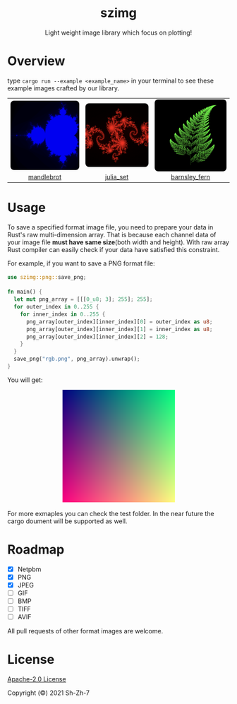 <h1 align="center">szimg</h1>
<p align="center">Light weight image library which focus on plotting!</p>

# Overview

type `cargo run --example <example_name>` in your terminal to see these example images crafted by our library.

<table>
  <tr>
    <td align="center">
      <img
           src="./asset/mandlebrot.png"
           width="256"
           style="margin-bottom: -4px; border-radius: 8px;"
           alt="mandlebrot"
      />
    </td>
    <td align="center">
      <img
           src="./asset/julia_set.png"
           width="256"
           style="margin-bottom: -4px; border-radius: 8px;"
           alt="julia_set"
           />
    </td>
    <td align="center">
      <img
           src="./asset/barnsley_fern.png"
           width="256"
           style="margin-bottom: -4px; border-radius: 8px;"
           alt="barnsley_fern"
           />
    </td>
  </tr>
  <tr>
    <td align="center">
      <a href="./examples/mandlebrot.rs">mandlebrot</a>
    </td>
    <td align="center">
      <a href="./examples/julia.rs">julia_set</a>
    </td>
    <td align="center">
      <a href="./examples/barnsley_fern.rs">barnsley_fern</a>
    </td>
  </tr>
</table>



# Usage

To save a specified format image file, you need to prepare your data in Rust's raw multi-dimension array. That is because each channel data of your image file **must have same size**(both width and height). With raw array Rust compiler can easily check if your data have satisfied this constraint.

For example, if you want to save a PNG format file:

```rust
use szimg::png::save_png;

fn main() {
  let mut png_array = [[[0_u8; 3]; 255]; 255];
  for outer_index in 0..255 {
    for inner_index in 0..255 {
      png_array[outer_index][inner_index][0] = outer_index as u8;
      png_array[outer_index][inner_index][1] = inner_index as u8;
      png_array[outer_index][inner_index][2] = 128;
    }
  }
  save_png("rgb.png", png_array).unwrap();
}
```

You will get:

<p align="center"><img src="asset/rgb.png"></p>

For more exmaples you can check the test folder. In the near future the cargo doument will be supported as well.



# Roadmap

- [x] Netpbm
- [x] PNG
- [x] JPEG
- [ ] GIF
- [ ] BMP
- [ ] TIFF
- [ ] AVIF

All pull requests of other format images are welcome.




# License

[Apache-2.0 License](LICENSE)

Copyright (©) 2021 Sh-Zh-7

